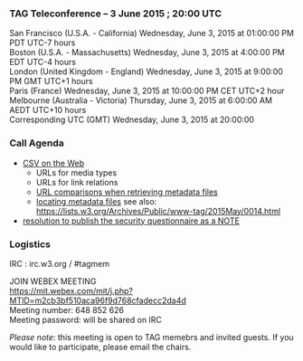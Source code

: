 ### TAG Teleconference – 3 June 2015 ; 20:00 UTC

San Francisco (U.S.A. - California)	Wednesday, June 3, 2015 at 01:00:00 PM	PDT	UTC-7 hours  
Boston (U.S.A. - Massachusetts)	Wednesday, June 3, 2015 at 4:00:00 PM	EDT	UTC-4 hours  
London (United Kingdom - England)	Wednesday, June 3, 2015 at 9:00:00 PM	GMT	UTC+1 hours  
Paris (France)	Wednesday, June 3, 2015 at 10:00:00 PM	CET	UTC+2 hour  
Melbourne (Australia - Victoria)	Thursday, June 3, 2015 at 6:00:00 AM	AEDT  UTC+10 hours  
Corresponding UTC (GMT)	Wednesday, June 3, 2015 at 20:00:00

### Call Agenda  

* [CSV on the Web](https://github.com/w3ctag/spec-reviews/issues/55)
  * URLs for media types
  * URLs for link relations
  * [URL comparisons when retrieving metadata files](https://github.com/w3c/csvw/issues/562)
  * [locating metadata files](https://github.com/w3c/csvw/issues/555) see also: https://lists.w3.org/Archives/Public/www-tag/2015May/0014.html
* [resolution to publish the security questionnaire as a NOTE](https://github.com/w3ctag/security-questionnaire/issues/6)

### Logistics

IRC : irc.w3.org / #tagmem

JOIN WEBEX MEETING  
https://mit.webex.com/mit/j.php?MTID=m2cb3bf510aca96f9d768cfadecc2da4d  
Meeting number: 648 852 626  
Meeting password: will be shared on IRC  

*Please note*: this meeting is open to TAG memebrs and invited guests. If you would like to participate, please email the chairs.
